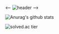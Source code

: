 <-- ![header](https://capsule-render.vercel.app/api?type=slice&color=gradient&text=%20KyungdaeMin%20%20&height=200&fontSize=100) -->

![Anurag's github stats](https://github-readme-stats.vercel.app/api?username=rudwl1005a&show_icons=true&theme=dark)

![solved.ac tier](http://mazassumnida.wtf/api/v2/generate_badge?boj=rudwl1005)

